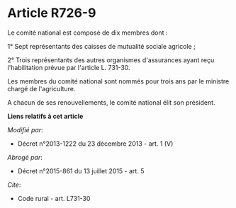# Article R726-9

Le comité national est composé de dix membres dont : 

1° Sept représentants des caisses de mutualité sociale agricole ; 

2° Trois représentants des autres organismes d'assurances ayant reçu l'habilitation prévue par l'article L. 731-30. 

Les membres du comité national sont nommés pour trois ans par le ministre chargé de l'agriculture. 

A chacun de ses renouvellements, le comité national élit son président.

**Liens relatifs à cet article**

_Modifié par_:

  - Décret n°2013-1222 du 23 décembre 2013 - art. 1 (V)

_Abrogé par_:

  - Décret n°2015-861 du 13 juillet 2015 - art. 5

_Cite_:

  - Code rural - art. L731-30

